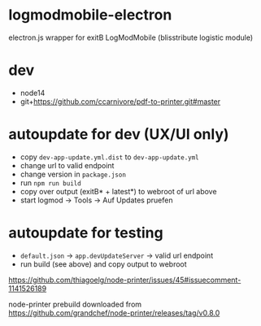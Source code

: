 # logmodmobile-electron
electron.js wrapper for exitB LogModMobile (blisstribute logistic module)

# dev
- node14
- git+https://github.com/ccarnivore/pdf-to-printer.git#master

# autoupdate for dev (UX/UI only)
- copy `dev-app-update.yml.dist` to `dev-app-update.yml` 
- change url to valid endpoint
- change version in `package.json`
- run `npm run build`
- copy over output (exitB* + latest*) to webroot of url above
- start logmod -> Tools -> Auf Updates pruefen

# autoupdate for testing
- `default.json` -> `app.devUpdateServer` -> valid url endpoint 
- run build (see above) and copy output to webroot

https://github.com/thiagoelg/node-printer/issues/45#issuecomment-1141526189

node-printer prebuild downloaded from
https://github.com/grandchef/node-printer/releases/tag/v0.8.0